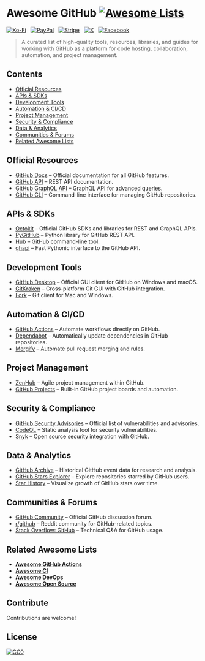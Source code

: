 # Awesome GitHub [![Awesome Lists](https://srv-cdn.himpfen.io/badges/awesome-lists/awesomelists-flat.svg)](https://github.com/awesomelistsio/awesome)

[![Ko-Fi](https://srv-cdn.himpfen.io/badges/kofi/kofi-flat.svg)](https://ko-fi.com/awesomelists) &nbsp; [![PayPal](https://srv-cdn.himpfen.io/badges/paypal/paypal-flat.svg)](https://www.paypal.com/donate/?hosted_button_id=3LLKRXJU44EJJ) &nbsp; [![Stripe](https://srv-cdn.himpfen.io/badges/stripe/stripe-flat.svg)](https://tinyurl.com/e8ymxdw3) &nbsp; [![X](https://srv-cdn.himpfen.io/badges/twitter/twitter-flat.svg)](https://x.com/ListsAwesome) &nbsp; [![Facebook](https://srv-cdn.himpfen.io/badges/facebook-pages/facebook-pages-flat.svg)](https://www.facebook.com/awesomelists)

> A curated list of high-quality tools, resources, libraries, and guides for working with GitHub as a platform for code hosting, collaboration, automation, and project management.

## Contents

- [Official Resources](#official-resources)
- [APIs & SDKs](#apis--sdks)
- [Development Tools](#development-tools)
- [Automation & CI/CD](#automation--cicd)
- [Project Management](#project-management)
- [Security & Compliance](#security--compliance)
- [Data & Analytics](#data--analytics)
- [Communities & Forums](#communities--forums)
- [Related Awesome Lists](#related-awesome-lists)

## Official Resources

- [GitHub Docs](https://docs.github.com/) – Official documentation for all GitHub features.
- [GitHub API](https://docs.github.com/en/rest) – REST API documentation.
- [GitHub GraphQL API](https://docs.github.com/en/graphql) – GraphQL API for advanced queries.
- [GitHub CLI](https://cli.github.com/) – Command-line interface for managing GitHub repositories.

## APIs & SDKs

- [Octokit](https://github.com/octokit) – Official GitHub SDKs and libraries for REST and GraphQL APIs.
- [PyGitHub](https://github.com/PyGithub/PyGithub) – Python library for GitHub REST API.
- [Hub](https://github.com/github/hub) – GitHub command-line tool.
- [ghapi](https://github.com/fastai/ghapi) – Fast Pythonic interface to the GitHub API.

## Development Tools

- [GitHub Desktop](https://desktop.github.com/) – Official GUI client for GitHub on Windows and macOS.
- [GitKraken](https://www.gitkraken.com/) – Cross-platform Git GUI with GitHub integration.
- [Fork](https://git-fork.com/) – Git client for Mac and Windows.

## Automation & CI/CD

- [GitHub Actions](https://github.com/awesomelistsio/awesome-github-actions) – Automate workflows directly on GitHub.
- [Dependabot](https://github.com/dependabot) – Automatically update dependencies in GitHub repositories.
- [Mergify](https://mergify.io/) – Automate pull request merging and rules.

## Project Management

- [ZenHub](https://www.zenhub.com/) – Agile project management within GitHub.
- [GitHub Projects](https://github.com/features/project-management/) – Built-in GitHub project boards and automation.

## Security & Compliance

- [GitHub Security Advisories](https://github.com/advisories) – Official list of vulnerabilities and advisories.
- [CodeQL](https://securitylab.github.com/tools/codeql) – Static analysis tool for security vulnerabilities.
- [Snyk](https://snyk.io/) – Open source security integration with GitHub.

## Data & Analytics

- [GitHub Archive](https://www.gharchive.org/) – Historical GitHub event data for research and analysis.
- [GitHub Stars Explorer](https://github.com/techgaun/github-stars) – Explore repositories starred by GitHub users.
- [Star History](https://star-history.com/) – Visualize growth of GitHub stars over time.

## Communities & Forums

- [GitHub Community](https://github.community/) – Official GitHub discussion forum.
- [r/github](https://www.reddit.com/r/github/) – Reddit community for GitHub-related topics.
- [Stack Overflow: GitHub](https://stackoverflow.com/questions/tagged/github) – Technical Q&A for GitHub usage.

## Related Awesome Lists

- **[Awesome GitHub Actions](https://github.com/awesomelistsio/awesome-github-actions)**
- **[Awesome CI](https://github.com/awesomelistsio/awesome-ci)**
- **[Awesome DevOps](https://github.com/awesomelistsio/awesome-devops)**
- **[Awesome Open Source](https://github.com/awesomelistsio/awesome-open-source)**
  
## Contribute

Contributions are welcome!

## License

[![CC0](https://mirrors.creativecommons.org/presskit/buttons/88x31/svg/by-sa.svg)](http://creativecommons.org/licenses/by-sa/4.0/)
